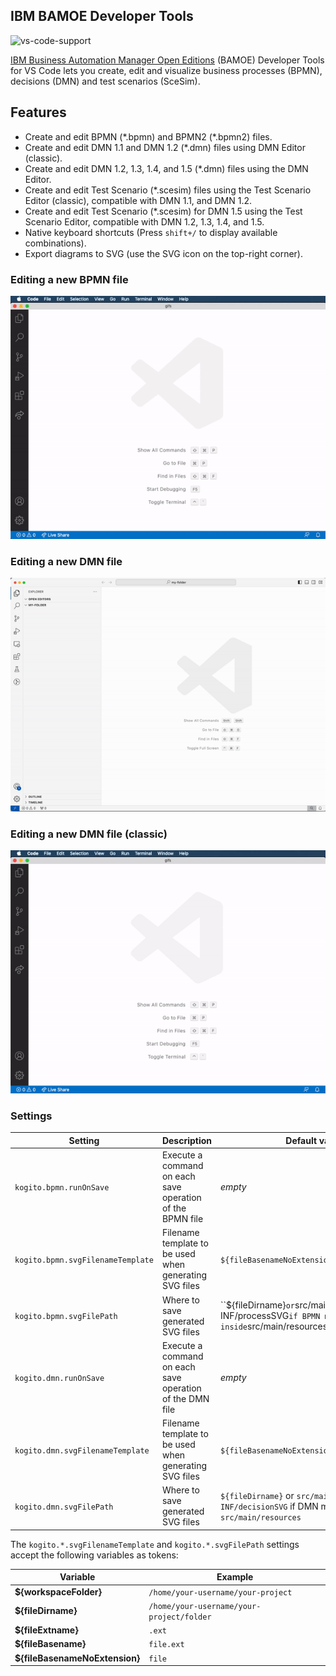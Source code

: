 ## IBM BAMOE Developer Tools

![vs-code-support](https://img.shields.io/badge/Visual%20Studio%20Code-1.66.0+-blue.svg)

[IBM Business Automation Manager Open Editions](https://www.ibm.com/products/business-automation-manager-open-editions) (BAMOE) Developer Tools for VS Code lets you create, edit and visualize business processes (BPMN), decisions (DMN) and test scenarios (SceSim).

## Features

- Create and edit BPMN (\*.bpmn) and BPMN2 (\*.bpmn2) files.
- Create and edit DMN 1.1 and DMN 1.2 (\*.dmn) files using DMN Editor (classic).
- Create and edit DMN 1.2, 1.3, 1.4, and 1.5 (\*.dmn) files using the DMN Editor.
- Create and edit Test Scenario (\*.scesim) files using the Test Scenario Editor (classic), compatible with DMN 1.1, and DMN 1.2.
- Create and edit Test Scenario (\*.scesim) for DMN 1.5 using the Test Scenario Editor, compatible with DMN 1.2, 1.3, 1.4, and 1.5.
- Native keyboard shortcuts (Press `shift+/` to display available combinations).
- Export diagrams to SVG (use the SVG icon on the top-right corner).

### Editing a new BPMN file

![alt](https://github.com/ibm/bamoe/raw/main/bamoe-developer-tools-for-vscode/gifs/bpmn.gif)

### Editing a new DMN file

![alt](https://github.com/ibm/bamoe/raw/main/bamoe-developer-tools-for-vscode/gifs/dmn.gif)

### Editing a new DMN file (classic)

![alt](https://github.com/ibm/bamoe/raw/main/bamoe-developer-tools-for-vscode/gifs/dmn-classic.gif)

### Settings

| Setting                           | Description                                               | Default value                                                                                              |
| --------------------------------- | --------------------------------------------------------- | ---------------------------------------------------------------------------------------------------------- |
| `kogito.bpmn.runOnSave`           | Execute a command on each save operation of the BPMN file | _empty_                                                                                                    |
| `kogito.bpmn.svgFilenameTemplate` | Filename template to be used when generating SVG files    | `${fileBasenameNoExtension}.svg`                                                                           |
| `kogito.bpmn.svgFilePath`         | Where to save generated SVG files                         | ``${fileDirname}` or `src/main/resources/META-INF/processSVG` if BPMN model is inside `src/main/resources` |
| `kogito.dmn.runOnSave`            | Execute a command on each save operation of the DMN file  | _empty_                                                                                                    |
| `kogito.dmn.svgFilenameTemplate`  | Filename template to be used when generating SVG files    | `${fileBasenameNoExtension}.svg`                                                                           |
| `kogito.dmn.svgFilePath`          | Where to save generated SVG files                         | `${fileDirname}` or `src/main/resources/META-INF/decisionSVG` if DMN model is inside `src/main/resources` |

The `kogito.*.svgFilenameTemplate` and `kogito.*.svgFilePath` settings accept the following variables as tokens:

| Variable                       | Example                                   |
| ------------------------------ | ----------------------------------------- |
| **${workspaceFolder}**         | `/home/your-username/your-project`        |
| **${fileDirname}**             | `/home/your-username/your-project/folder` |
| **${fileExtname}**             | `.ext`                                    |
| **${fileBasename}**            | `file.ext`                                |
| **${fileBasenameNoExtension}** | `file`                                    |
